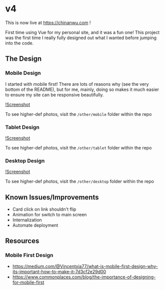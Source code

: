 # v4

This is now live at https://chinanwu.com !

First time using Vue for my personal site, and it was a fun one! This project was the first time I really fully designed out what I wanted before jumping into the code.

## The Design

### Mobile Design 
I started with mobile first! There are lots of reasons why (see the very bottom of the README), but for me, mainly, doing so makes it much easier to ensure my site can be responsive beautifully. 

[!Screenshot](./other/mobile/mobile-overview.png "The mobile design journey")

To see higher-def photos, visit the `/other/mobile` folder within the repo

### Tablet Design 
[!Screenshot](./other/tablet/tablet-overview.png "The tablet design journey")

To see higher-def photos, visit the `/other/tablet` folder within the repo

### Desktop Design 
[!Screenshot](./other/desktop/desktop-overview.png "The desktop design journey")

To see higher-def photos, visit the `/other/desktop` folder within the repo

## Known Issues/Improvements
- Card click on link shouldn't flip
- Animation for switch to main screen
- Internalization
- Automate deployment

## Resources

### Mobile First Design
- https://medium.com/@Vincentxia77/what-is-mobile-first-design-why-its-important-how-to-make-it-7d3cf2e29d00
- https://www.commonplaces.com/blog/the-importance-of-designing-for-mobile-first
